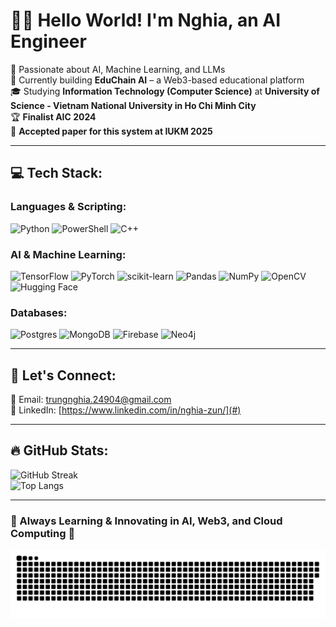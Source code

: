 # 👋🏼 Hello World! I'm Nghia, an AI Engineer  
🧠 Passionate about AI, Machine Learning, and LLMs  
🛜 Currently building **EduChain AI** – a Web3-based educational platform  
🎓 Studying **Information Technology (Computer Science)** at **University of Science - Vietnam National University in Ho Chi Minh City**  
🏆 **Finalist AIC 2024**  
📄 **Accepted paper for this system at IUKM 2025** 

---

## 💻 Tech Stack:
### **Languages & Scripting:**
![Python](https://img.shields.io/badge/python-%2314354C.svg?style=for-the-badge&logo=python&logoColor=white)  ![PowerShell](https://img.shields.io/badge/PowerShell-%235391FE.svg?style=for-the-badge&logo=powershell&logoColor=white)  ![C++](https://img.shields.io/badge/c++-%2300599C.svg?style=for-the-badge&logo=c%2B%2B&logoColor=white)

### **AI & Machine Learning:**
![TensorFlow](https://img.shields.io/badge/TensorFlow-%23FF6F00.svg?style=for-the-badge&logo=tensorflow&logoColor=white)  ![PyTorch](https://img.shields.io/badge/PyTorch-%23EE4C2C.svg?style=for-the-badge&logo=pytorch&logoColor=white)  ![scikit-learn](https://img.shields.io/badge/scikit--learn-%23F7931E.svg?style=for-the-badge&logo=scikit-learn&logoColor=white)  ![Pandas](https://img.shields.io/badge/Pandas-%23150458.svg?style=for-the-badge&logo=pandas&logoColor=white)  ![NumPy](https://img.shields.io/badge/Numpy-%23013243.svg?style=for-the-badge&logo=numpy&logoColor=white)  ![OpenCV](https://img.shields.io/badge/OpenCV-%235C3EE8.svg?style=for-the-badge&logo=opencv&logoColor=white)  ![Hugging Face](https://img.shields.io/badge/Hugging%20Face-%23FFCC00.svg?style=for-the-badge&logo=huggingface&logoColor=black)  

### **Databases:**
![Postgres](https://img.shields.io/badge/postgres-%23316192.svg?style=for-the-badge&logo=postgresql&logoColor=white)  ![MongoDB](https://img.shields.io/badge/MongoDB-%234ea94b.svg?style=for-the-badge&logo=mongodb&logoColor=white)  ![Firebase](https://img.shields.io/badge/Firebase-039BE5?style=for-the-badge&logo=Firebase&logoColor=white)  ![Neo4j](https://img.shields.io/badge/Neo4j-%2300A3D7.svg?style=for-the-badge&logo=neo4j&logoColor=white)

---

## 📢 Let's Connect:
📧 Email: trungnghia.24904@gmail.com  
💼 LinkedIn: [https://www.linkedin.com/in/nghia-zun/](#)  

---

## 🔥 GitHub Stats:
![GitHub Streak](https://github-readme-streak-stats.herokuapp.com/?user=NghiaZun&theme=dark)  
![Top Langs](https://github-readme-stats.vercel.app/api/top-langs/?username=NghiaZun&layout=compact&theme=dark)  

---

### 🚀 Always Learning & Innovating in AI, Web3, and Cloud Computing 🚀  

<picture>
  <source media="(prefers-color-scheme: dark)" srcset="https://raw.githubusercontent.com/NghiaZun/NghiaZun/output/github-snake-dark.svg" />
  <source media="(prefers-color-scheme: light)" srcset="https://raw.githubusercontent.com/NghiaZun/NghiaZun/output/github-snake.svg" />
  <img alt="github-snake" src="https://raw.githubusercontent.com/NghiaZun/NghiaZun/output/github-snake.svg" />
</picture>

